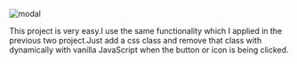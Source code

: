 ![modal](https://user-images.githubusercontent.com/62251171/147587935-974aeb3f-2ef4-4ca5-aa50-b51d18d50ce9.png)

This project is very easy.I use the same functionality which I applied in the previous two project.Just add a css class and remove that class with dynamically with vanilla JavaScript when the button or icon is being clicked.
